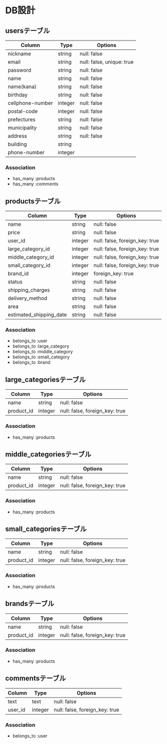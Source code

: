 # DB設計

## usersテーブル
|Column|Type|Options|
|------|----|-------|
|nickname|string|null: false|
|email|string|null: false, unique: true|
|password|string|null: false|
|name|string|null: false|
|name(kana)|string|null: false|
|birthday|string|null: false|
|cellphone-number|integer|null: false|
|postal-code|integer|null: false|
|prefectures|string|null: false|
|municipality|string|null: false|
|address|string|null: false|
|building|string||
|phone-number|integer||
### Association
- has_many :products
- has_many :comments

## productsテーブル
|Column|Type|Options|
|------|----|-------|
|name|string|null: false|
|price|string|null: false|
|user_id|integer|null: false, foreign_key: true|
|large_category_id|integer|null: false, foreign_key: true|
|middle_category_id|integer|null: false, foreign_key: true|
|small_category_id|integer|null: false, foreign_key: true|
|brand_id|integer|foreign_key: true|
|status|string|null: false|
|shipping_charges|string|null: false|
|delivery_method|string|null: false|
|area|string|null: false|
|estimated_shipping_date|string|null: false|
### Association
- belongs_to :user
- belongs_to :large_category
- belongs_to :middle_category
- belongs_to :small_category
- belongs_to :brand

## large_categoriesテーブル
|Column|Type|Options|
|------|----|-------|
|name|string|null: false|
|product_id|integer|null: false, foreign_key: true|
### Association
- has_many :products

## middle_categoriesテーブル
|Column|Type|Options|
|------|----|-------|
|name|string|null: false|
|product_id|integer|null: false, foreign_key: true|
### Association
- has_many :products

## small_categoriesテーブル
|Column|Type|Options|
|------|----|-------|
|name|string|null: false|
|product_id|integer|null: false, foreign_key: true|
### Association
- has_many :products

## brandsテーブル
|Column|Type|Options|
|------|----|-------|
|name|string|null: false|
|product_id|integer|null: false, foreign_key: true|
### Association
- has_many :products

## commentsテーブル
|Column|Type|Options|
|------|----|-------|
|text|text|null: false|
|user_id|integer|null: false, foreign_key: true|
### Association
- belongs_to :user
